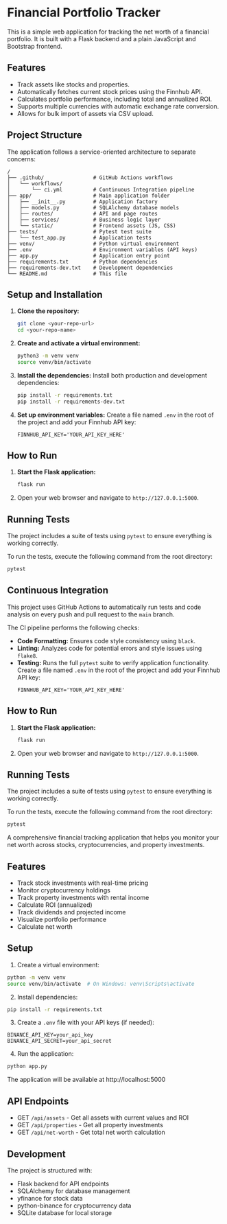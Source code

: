 # Financial Portfolio Tracker

This is a simple web application for tracking the net worth of a financial portfolio. It is built with a Flask backend and a plain JavaScript and Bootstrap frontend.

## Features

- Track assets like stocks and properties.
- Automatically fetches current stock prices using the Finnhub API.
- Calculates portfolio performance, including total and annualized ROI.
- Supports multiple currencies with automatic exchange rate conversion.
- Allows for bulk import of assets via CSV upload.

## Project Structure

The application follows a service-oriented architecture to separate concerns:

```
/
├── .github/                # GitHub Actions workflows
│   └── workflows/
│       └── ci.yml          # Continuous Integration pipeline
├── app/                    # Main application folder
│   ├── __init__.py         # Application factory
│   ├── models.py           # SQLAlchemy database models
│   ├── routes/             # API and page routes
│   ├── services/           # Business logic layer
│   └── static/             # Frontend assets (JS, CSS)
├── tests/                  # Pytest test suite
│   └── test_app.py         # Application tests
├── venv/                   # Python virtual environment
├── .env                    # Environment variables (API keys)
├── app.py                  # Application entry point
├── requirements.txt        # Python dependencies
├── requirements-dev.txt    # Development dependencies
└── README.md               # This file
```

## Setup and Installation

1.  **Clone the repository:**
    ```bash
    git clone <your-repo-url>
    cd <your-repo-name>
    ```

2.  **Create and activate a virtual environment:**
    ```bash
    python3 -m venv venv
    source venv/bin/activate
    ```

3.  **Install the dependencies:**
    Install both production and development dependencies:
    ```bash
    pip install -r requirements.txt
    pip install -r requirements-dev.txt
    ```

4.  **Set up environment variables:**
    Create a file named `.env` in the root of the project and add your Finnhub API key:
    ```
    FINNHUB_API_KEY='YOUR_API_KEY_HERE'
    ```

## How to Run

1.  **Start the Flask application:**
    ```bash
    flask run
    ```

2.  Open your web browser and navigate to `http://127.0.0.1:5000`.

## Running Tests

The project includes a suite of tests using `pytest` to ensure everything is working correctly.

To run the tests, execute the following command from the root directory:
```bash
pytest
```

## Continuous Integration

This project uses GitHub Actions to automatically run tests and code analysis on every push and pull request to the `main` branch.

The CI pipeline performs the following checks:
-   **Code Formatting:** Ensures code style consistency using `black`.
-   **Linting:** Analyzes code for potential errors and style issues using `flake8`.
-   **Testing:** Runs the full `pytest` suite to verify application functionality.
    Create a file named `.env` in the root of the project and add your Finnhub API key:
    ```
    FINNHUB_API_KEY='YOUR_API_KEY_HERE'
    ```

## How to Run

1.  **Start the Flask application:**
    ```bash
    flask run
    ```

2.  Open your web browser and navigate to `http://127.0.0.1:5000`.

## Running Tests

The project includes a suite of tests using `pytest` to ensure everything is working correctly.

To run the tests, execute the following command from the root directory:
```bash
pytest
```


A comprehensive financial tracking application that helps you monitor your net worth across stocks, cryptocurrencies, and property investments.

## Features

- Track stock investments with real-time pricing
- Monitor cryptocurrency holdings
- Track property investments with rental income
- Calculate ROI (annualized)
- Track dividends and projected income
- Visualize portfolio performance
- Calculate net worth

## Setup

1. Create a virtual environment:
```bash
python -m venv venv
source venv/bin/activate  # On Windows: venv\Scripts\activate
```

2. Install dependencies:
```bash
pip install -r requirements.txt
```

3. Create a `.env` file with your API keys (if needed):
```
BINANCE_API_KEY=your_api_key
BINANCE_API_SECRET=your_api_secret
```

4. Run the application:
```bash
python app.py
```

The application will be available at http://localhost:5000

## API Endpoints

- GET `/api/assets` - Get all assets with current values and ROI
- GET `/api/properties` - Get all property investments
- GET `/api/net-worth` - Get total net worth calculation

## Development

The project is structured with:
- Flask backend for API endpoints
- SQLAlchemy for database management
- yfinance for stock data
- python-binance for cryptocurrency data
- SQLite database for local storage
